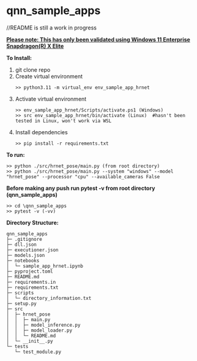 # qnn_sample_apps
//README is still a work in progress

**<u>Please note: This has only been validated using Windows 11 Enterprise Snapdragon(R) X Elite</u>**

**To Install:**
   1. git clone repo
   2. Create virtual environment
      ```
      >> python3.11 -m virtual_env env_sample_app_hrnet
      ```
   3. Activate virtual environment
      ```
      >> env_sample_app_hrnet/Scripts/activate.ps1 (Windows)
      >> src env_sample_app_hrnet/bin/activate (Linux)  #hasn't been tested in Linux, won't work via WSL
      ```
   4. Install dependencies
      ```
      >> pip install -r requirements.txt
      ```


**To run:** </br>
```
>> python ./src/hrnet_pose/main.py (from root directory)
>> python ./src/hrnet_pose/main.py --system "windows" --model "hrnet_pose" --processor "cpu" --available_cameras False
```

**Before making any push run pytest -v from root directory (qnn_sample_apps)**
```
>> cd \qnn_sample_apps
>> pytest -v (-vv)
```
**Directory Structure:**
```
qnn_sample_apps
├─ .gitignore
├─ dll.json
├─ executioner.json
├─ models.json
├─ notebooks
│  └─ sample_app_hrnet.ipynb
├─ pyproject.toml
├─ README.md
├─ requirements.in
├─ requirements.txt
├─ scripts
│  └─ directory_information.txt
├─ setup.py
├─ src
│  ├─ hrnet_pose
│  │  ├─ main.py
│  │  ├─ model_inference.py
│  │  ├─ model_loader.py
│  │  └─ README.md
│  └─ __init__.py
└─ tests
   └─ test_module.py

```